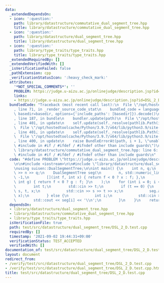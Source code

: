 ```yaml
---
data:
  _extendedDependsOn:
  - icon: ':question:'
    path: library/datastructure/commutative_dual_segment_tree.hpp
    title: library/datastructure/commutative_dual_segment_tree.hpp
  - icon: ':question:'
    path: library/datastructure/dual_segment_tree.hpp
    title: library/datastructure/dual_segment_tree.hpp
  - icon: ':question:'
    path: library/type_traits/type_traits.hpp
    title: library/type_traits/type_traits.hpp
  _extendedRequiredBy: []
  _extendedVerifiedWith: []
  _isVerificationFailed: false
  _pathExtension: cpp
  _verificationStatusIcon: ':heavy_check_mark:'
  attributes:
    '*NOT_SPECIAL_COMMENTS*': ''
    PROBLEM: https://judge.u-aizu.ac.jp/onlinejudge/description.jsp?id=DSL_2_D
    links:
    - https://judge.u-aizu.ac.jp/onlinejudge/description.jsp?id=DSL_2_D
  bundledCode: "Traceback (most recent call last):\n  File \"/opt/hostedtoolcache/Python/3.9.7/x64/lib/python3.9/site-packages/onlinejudge_verify/documentation/build.py\"\
    , line 71, in _render_source_code_stat\n    bundled_code = language.bundle(stat.path,\
    \ basedir=basedir, options={'include_paths': [basedir]}).decode()\n  File \"/opt/hostedtoolcache/Python/3.9.7/x64/lib/python3.9/site-packages/onlinejudge_verify/languages/cplusplus.py\"\
    , line 187, in bundle\n    bundler.update(path)\n  File \"/opt/hostedtoolcache/Python/3.9.7/x64/lib/python3.9/site-packages/onlinejudge_verify/languages/cplusplus_bundle.py\"\
    , line 401, in update\n    self.update(self._resolve(pathlib.Path(included), included_from=path))\n\
    \  File \"/opt/hostedtoolcache/Python/3.9.7/x64/lib/python3.9/site-packages/onlinejudge_verify/languages/cplusplus_bundle.py\"\
    , line 401, in update\n    self.update(self._resolve(pathlib.Path(included), included_from=path))\n\
    \  File \"/opt/hostedtoolcache/Python/3.9.7/x64/lib/python3.9/site-packages/onlinejudge_verify/languages/cplusplus_bundle.py\"\
    , line 400, in update\n    raise BundleErrorAt(path, i + 1, \"unable to process\
    \ #include in #if / #ifdef / #ifndef other than include guards\")\nonlinejudge_verify.languages.cplusplus_bundle.BundleErrorAt:\
    \ library/datastructure/commutative_dual_segment_tree.hpp: line 6: unable to process\
    \ #include in #if / #ifdef / #ifndef other than include guards\n"
  code: "#define PROBLEM \"https://judge.u-aizu.ac.jp/onlinejudge/description.jsp?id=DSL_2_D\"\
    \n\n#include <iostream>\n\n#include \"library/datastructure/dual_segment_tree.hpp\"\
    \nusing suisen::DualSegmentTree;\n\nint main() {\n    int n, q;\n    std::cin\
    \ >> n >> q;\n    DualSegmentTree seg(\n        n, std::numeric_limits<int>::max(),\
    \ -1,\n        [](int f, int x) { return f < 0 ? x : f; },\n        [](int f,\
    \ int g) { return f < 0 ? g : f; }\n    );\n    for (int i = 0; i < q; ++i) {\n\
    \        int t;\n        std::cin >> t;\n        if (t == 0) {\n            int\
    \ s, t, x;\n            std::cin >> s >> t >> x;\n            seg.apply(s, ++t,\
    \ x);\n        } else {\n            int i;\n            std::cin >> i;\n    \
    \        std::cout << seg[i] << '\\n';\n        }\n    }\n    return 0;\n}"
  dependsOn:
  - library/datastructure/dual_segment_tree.hpp
  - library/datastructure/commutative_dual_segment_tree.hpp
  - library/type_traits/type_traits.hpp
  isVerificationFile: true
  path: test/src/datastructure/dual_segment_tree/DSL_2_D.test.cpp
  requiredBy: []
  timestamp: '2021-09-02 19:44:31+09:00'
  verificationStatus: TEST_ACCEPTED
  verifiedWith: []
documentation_of: test/src/datastructure/dual_segment_tree/DSL_2_D.test.cpp
layout: document
redirect_from:
- /verify/test/src/datastructure/dual_segment_tree/DSL_2_D.test.cpp
- /verify/test/src/datastructure/dual_segment_tree/DSL_2_D.test.cpp.html
title: test/src/datastructure/dual_segment_tree/DSL_2_D.test.cpp
---
```

